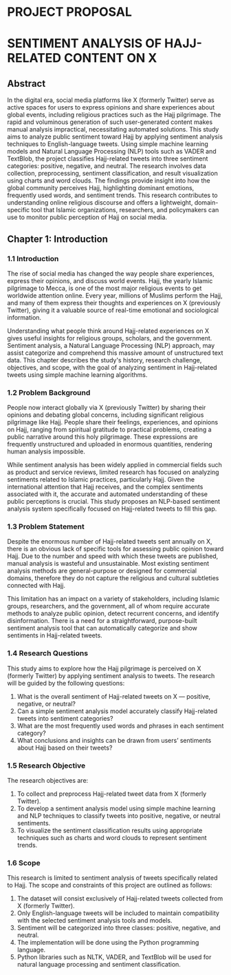 # PROJECT PROPOSAL
# SENTIMENT ANALYSIS OF HAJJ-RELATED CONTENT ON X

## Abstract
In the digital era, social media platforms like X (formerly Twitter) serve as active spaces for users to express opinions and share experiences about global events, including religious practices such as the Hajj pilgrimage. The rapid and voluminous generation of such user-generated content makes manual analysis impractical, necessitating automated solutions. This study aims to analyze public sentiment toward Hajj by applying sentiment analysis techniques to English-language tweets. Using simple machine learning models and Natural Language Processing (NLP) tools such as VADER and TextBlob, the project classifies Hajj-related tweets into three sentiment categories: positive, negative, and neutral. The research involves data collection, preprocessing, sentiment classification, and result visualization using charts and word clouds. The findings provide insight into how the global community perceives Hajj, highlighting dominant emotions, frequently used words, and sentiment trends. This research contributes to understanding online religious discourse and offers a lightweight, domain-specific tool that Islamic organizations, researchers, and policymakers can use to monitor public perception of Hajj on social media.

## Chapter 1: Introduction
### 1.1 Introduction
The rise of social media has changed the way people share experiences, express their opinions, and discuss world events. Hajj, the yearly Islamic pilgrimage to Mecca, is one of the most major religious events to get worldwide attention online. Every year, millions of Muslims perform the Hajj, and many of them express their thoughts and experiences on X (previously Twitter), giving it a valuable source of real-time emotional and sociological information.

Understanding what people think around Hajj-related experiences on X gives useful insights for religious groups, scholars, and the government. Sentiment analysis, a Natural Language Processing (NLP) approach, may assist categorize and comprehend this massive amount of unstructured text data. This chapter describes the study's history, research challenge, objectives, and scope, with the goal of analyzing sentiment in Hajj-related tweets using simple machine learning algorithms.

### 1.2 Problem Background
People now interact globally via X (previously Twitter) by sharing their opinions and debating global concerns, including significant religious pilgrimage like Hajj. People share their feelings, experiences, and opinions on Hajj, ranging from spiritual gratitude to practical problems, creating a public narrative around this holy pilgrimage. These expressions are frequently unstructured and uploaded in enormous quantities, rendering human analysis impossible.

While sentiment analysis has been widely applied in commercial fields such as product and service reviews, limited research has focused on analyzing sentiments related to Islamic practices, particularly Hajj. Given the international attention that Hajj receives, and the complex sentiments associated with it, the accurate and automated understanding of these public perceptions is crucial. This study proposes an NLP-based sentiment analysis system specifically focused on Hajj-related tweets to fill this gap.

### 1.3 Problem Statement
Despite the enormous number of Hajj-related tweets sent annually on X, there is an obvious lack of specific tools for assessing public opinion toward Hajj. Due to the number and speed with which these tweets are published, manual analysis is wasteful and unsustainable. Most existing sentiment analysis methods are general-purpose or designed for commercial domains, therefore they do not capture the religious and cultural subtleties connected with Hajj.

This limitation has an impact on a variety of stakeholders, including Islamic groups, researchers, and the government, all of whom require accurate methods to analyze public opinion, detect recurrent concerns, and identify disinformation. There is a need for a straightforward, purpose-built sentiment analysis tool that can automatically categorize and show sentiments in Hajj-related tweets.

### 1.4 Research Questions
This study aims to explore how the Hajj pilgrimage is perceived on X (formerly Twitter) by applying sentiment analysis to tweets. The research will be guided by the following questions:
1. What is the overall sentiment of Hajj-related tweets on X — positive, negative, or neutral?
2. Can a simple sentiment analysis model accurately classify Hajj-related tweets into sentiment categories?
3. What are the most frequently used words and phrases in each sentiment category?
4. What conclusions and insights can be drawn from users’ sentiments about Hajj based on their tweets?

### 1.5 Research Objective
The research objectives are:
1. To collect and preprocess Hajj-related tweet data from X (formerly Twitter).
2. To develop a sentiment analysis model using simple machine learning and NLP techniques to classify tweets into positive, negative, or neutral sentiments.
3. To visualize the sentiment classification results using appropriate techniques such as charts and word clouds to represent sentiment trends.

### 1.6 Scope
This research is limited to sentiment analysis of tweets specifically related to Hajj. The scope and constraints of this project are outlined as follows:
1. The dataset will consist exclusively of Hajj-related tweets collected from X (formerly Twitter).
2. Only English-language tweets will be included to maintain compatibility with the selected sentiment analysis tools and models.
3. Sentiment will be categorized into three classes: positive, negative, and neutral.
4. The implementation will be done using the Python programming language.
5. Python libraries such as NLTK, VADER, and TextBlob will be used for natural language processing and sentiment classification.



